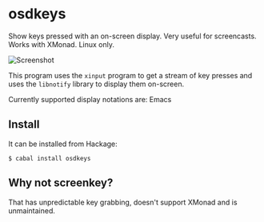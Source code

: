 osdkeys
=====

Show keys pressed with an on-screen display. Very useful for
screencasts. Works with XMonad. Linux only.

![Screenshot](http://i.imgur.com/tsGXach.png)

This program uses the `xinput` program to get a stream of key presses
and uses the `libnotify` library to display them on-screen.

Currently supported display notations are: Emacs

## Install

It can be installed from Hackage:

    $ cabal install osdkeys

## Why not screenkey?

That has unpredictable key grabbing, doesn't support XMonad and is
unmaintained.
